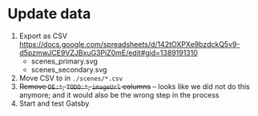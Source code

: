 # Update data

1. Export as CSV https://docs.google.com/spreadsheets/d/142tOXPXe9bzdckQ5v9-d5pzmwJCE9VZJBxuG3PiZ0mE/edit#gid=1389191310
   - scenes_primary.svg
   - scenes_secondary.svg
1. Move CSV to in `./scenes/*.csv`
1. ~~Remove `DE:*`, `TODO:*`, `imageUrl` columns~~ – looks like we did not do this anymore; and it would also be the wrong step in the process
1. Start and test Gatsby
